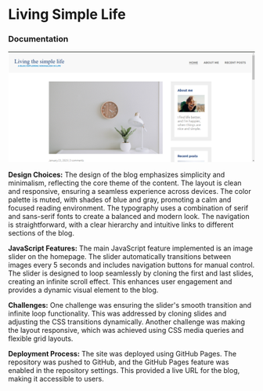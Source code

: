 # Living Simple Life

### Documentation

![Living Simple Life](assets/screenshot.png)

**Design Choices:**
The design of the blog emphasizes simplicity and minimalism, reflecting the core theme of the content. The layout is clean and responsive, ensuring a seamless experience across devices. The color palette is muted, with shades of blue and gray, promoting a calm and focused reading environment. The typography uses a combination of serif and sans-serif fonts to create a balanced and modern look. The navigation is straightforward, with a clear hierarchy and intuitive links to different sections of the blog.

**JavaScript Features:**
The main JavaScript feature implemented is an image slider on the homepage. The slider automatically transitions between images every 5 seconds and includes navigation buttons for manual control. The slider is designed to loop seamlessly by cloning the first and last slides, creating an infinite scroll effect. This enhances user engagement and provides a dynamic visual element to the blog.

**Challenges:**
One challenge was ensuring the slider's smooth transition and infinite loop functionality. This was addressed by cloning slides and adjusting the CSS transitions dynamically. Another challenge was making the layout responsive, which was achieved using CSS media queries and flexible grid layouts.

**Deployment Process:**
The site was deployed using GitHub Pages. The repository was pushed to GitHub, and the GitHub Pages feature was enabled in the repository settings. This provided a live URL for the blog, making it accessible to users.
